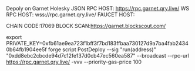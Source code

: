 Depoly on Garnet Holesky
JSON RPC HOST: https://rpc.garnet.qry.live/
WS RPC HOST: wss://rpc.garnet.qry.live/ 
FAUCET HOST:  

CHAIN CODE:17069
BLOCK SCAN:https://garnet.blockscout.com/

export PRIVATE_KEY=0xfb61ae9ea723f1bff3f7bd183ffbaa730127d9a7ba4fab24340b64fb1904ee5f
forge script PostDeploy --sig "run(address)"  "0xdd8ebc2cbcde94d7c12fe137d0cb47ec560ea587" --broadcast --rpc-url https://rpc.garnet.qry.live/ -vvv --priority-gas-price 100